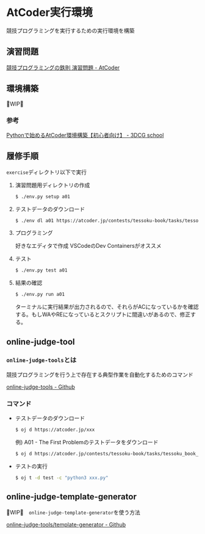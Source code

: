 # AtCoder実行環境

競技プログラミングを実行するための実行環境を構築

## 演習問題

[競技プログラミングの鉄則 演習問題 - AtCoder](https://atcoder.jp/contests/tessoku-book/tasks/)

## 環境構築

🚧WIP🚧

### 参考

[Pythonで始めるAtCoder環境構築【初心者向け】 - 3DCG school](https://3dcg-school.pro/python-atcoder-develop-environment/)

## 履修手順

`exercise`ディレクトリ以下で実行

1. 演習問題用ディレクトリの作成

    ```bash
    $ ./env.py setup a01
    ```

2. テストデータのダウンロード

    ```bash
    $ ./env dl a01 https://atcoder.jp/contests/tessoku-book/tasks/tessoku_book_a
    ```

3. プログラミング

    好きなエディタで作成 VSCodeのDev Containersがオススメ

4. テスト

    ```bash
    $ ./env.py test a01
    ```

5. 結果の確認

    ```bash
    $ ./env.py run a01
    ```
    ターミナルに実行結果が出力されるので、それらがACになっているかを確認する。もしWAやREになっているとスクリプトに間違いがあるので、修正する。

## online-judge-tool

### `online-judge-tools`とは

競技プログラミングを行う上で存在する典型作業を自動化するためのコマンド

[online-judge-tools - Github](https://github.com/online-judge-tools/oj/blob/master/docs/getting-started.ja.md)

### コマンド

- テストデータのダウンロード
    ```bash
    $ oj d https://atcoder.jp/xxx
    ```

    例) A01 - The First Problemのテストデータをダウンロード
    ```bash
    $ oj d https://atcoder.jp/contests/tessoku-book/tasks/tessoku_book_a
    ```

- テストの実行
    ```bash
    $ oj t -d test -c "python3 xxx.py"
    ```

## online-judge-template-generator

🚧WIP🚧　`online-judge-template-generator`を使う方法

[online-judge-tools/template-generator - Github](https://github.com/online-judge-tools/template-generator/blob/master/README.ja.md)
